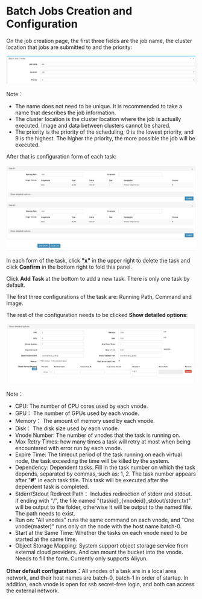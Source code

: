 # Batch Jobs Creation and Configuration #

On the job creation page, the first three fields are the job name, the cluster location that jobs are submitted to and the priority:
 
<img src='../images/batch_create1.jpg'>

Note：

* The name does not need to be unique. It is recommended to take a name that describes the job information.
* The cluster location is the cluster location where the job is actually executed. Image and data between clusters cannot be shared.
* The priority is the priority of the scheduling, 0 is the lowest priority, and 9 is the highest. The higher the priority, the more possible the job will be executed.

After that is configuration form of each task:

<img src='../images/batch_create2.jpg'>

In each form of the task, click **"x"** in the upper right to delete the task and click **Confirm** in the bottom right to fold this panel.

Click **Add Task** at the bottom to add a new task. There is only one task by default.

The first three configurations of the task are: Running Path, Command and Image.

The rest of the configuration needs to be clicked **Show detailed options**:

<img src='../images/batch_create3.jpg'>

Note：

* CPU: The number of CPU cores used by each vnode.
* GPU： The number of GPUs used by each vnode.
* Memory： The amount of memory used by each vnode.
* Disk： The disk size used by each vnode.
* Vnode Number: The number of vnodes that the task is running on.
* Max Retry Times: how many times a task will retry at most when being encountered with error run by each vnode.
* Expire Time: The timeout period of the task running on each virtual node, the task exceeding the time will be killed by the system.
* Dependency: Dependent tasks. Fill in the task number on which the task depends, separated by commas, such as: 1, 2. The task number appears after "**#**" in each task title. This task will be executed after the dependent task is completed.
* Stderr/Stdout Redirect Path： Includes redirection of stderr and stdout. If ending with "/", the file named "{taskid}_{vnodeid}_stdout/stderr.txt" will be output to the folder, otherwise it will be output to the named file. The path needs to exist.
* Run on: "All vnodes" runs the same command on each vnode, and "One vnode(master)" runs only on the node with the host name batch-0.
* Start at the Same Time: Whether the tasks on each vnode need to be started at the same time.
* Object Storage Mapping: System support object storage service from external cloud providers. And can mount the bucket into the vnode. Needs to fill the form. Currently only supports Aliyun.

**Other default configuration**：All vnodes of a task are in a local area network, and their host names are batch-0, batch-1 in order of startup. In addition, each vnode is open for ssh secret-free login, and both can access the external network.